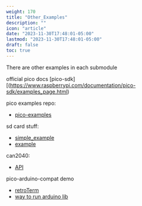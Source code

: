 ```yaml
---
weight: 170
title: "Other_Examples"
description: ""
icon: "article"
date: "2023-11-30T17:48:01-05:00"
lastmod: "2023-11-30T17:48:01-05:00"
draft: false
toc: true
---
```


There are other examples in each submodule

official pico docs
[pico-sdk][(https://www.raspberrypi.com/documentation/pico-sdk/examples_page.html)

pico examples repo:  

* [pico-examples](https://github.com/raspberrypi/pico-examples)

sd card stuff:  

* [simple_example](https://github.com/carlk3/no-OS-FatFS-SD-SPI-RPi-Pico/tree/master/simple_example)  
* [example](https://github.com/carlk3/no-OS-FatFS-SD-SPI-RPi-Pico/tree/master/example)

can2040:  

* [API](https://github.com/KevinOConnor/can2040/blob/master/docs/API.md)

pico-arduino-compat demo

* [retroTerm](https://github.com/ncmreynolds/retroTerm/tree/main/examples/Example04_singleButton)
* [way to run arduino lib](https://github.com/fhdm-dev/pico-arduino-compat)